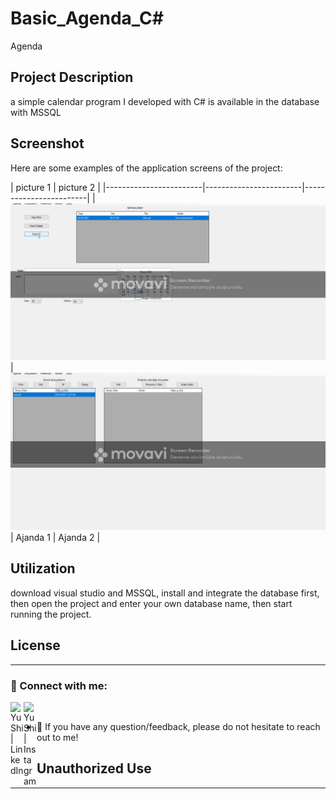 # Basic_Agenda_C#

Agenda

## Project Description

a simple calendar program I developed with C# is available in the database with MSSQL

## Screenshot

Here are some examples of the application screens of the project:

| picture 1                 | picture 2                 |
|------------------------|------------------------|------------------------|
| ![Başlık 1](https://github.com/elektrasta/Basic_Agenda/blob/main/%C3%96merFaruk%C3%87etinkaya211501047/Screenshot/Ekran%20G%C3%B6r%C3%BCnt%C3%BCs%C3%BC%20(1247).png) | ![Başlık 2](https://github.com/elektrasta/Basic_Agenda/blob/main/%C3%96merFaruk%C3%87etinkaya211501047/Screenshot/Ekran%20G%C3%B6r%C3%BCnt%C3%BCs%C3%BC%20(1248).png)
| Ajanda 1             | Ajanda 2             |

## Utilization

download visual studio and MSSQL, install and integrate the database first, then open the project and enter your own database name, then start running the project.

## License

----------------------------------------------------------

### 🤝 Connect with me:

<a href="https://www.linkedin.com/in/%C3%B6mer-faruk-%C3%A7etinkaya-00626925b/"><img align="left" src="https://raw.githubusercontent.com/yushi1007/yushi1007/main/images/linkedin.svg" alt="Yu Shi | LinkedIn" width="21px"/></a>
<a href="https://www.instagram.com/elektrasta/"><img align="left" 
src="https://raw.githubusercontent.com/yushi1007/yushi1007/main/images/instagram.svg" alt="Yu Shi | Instagram" width="21px"/></a>
</br>
- 💬 If you have any question/feedback, please do not hesitate to reach out to me!

## Unauthorized Use

----------------------------------------------------------

